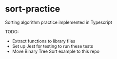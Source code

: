 # sort-practice
Sorting algorithm practice implemented in Typescript

TODO:
- Extract functions to library files
- Set up Jest for testing to run these tests
- Move Binary Tree Sort example to this repo
